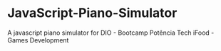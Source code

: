 # JavaScript-Piano-Simulator
A javascript piano simulator for DIO - Bootcamp Potência Tech iFood - Games Development 
